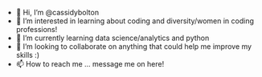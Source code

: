 - 👋 Hi, I’m @cassidybolton
- 👀 I’m interested in learning about coding and diversity/women in coding professions!
- 🌱 I’m currently learning data science/analytics and python
- 💞️ I’m looking to collaborate on anything that could help me improve my skills :)
- 📫 How to reach me ... message me on here!

